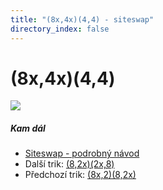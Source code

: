 ```yaml
---
title: "(8x,4x)(4,4) - siteswap"
directory_index: false
---
```


# (8x,4x)(4,4)

![](/animace/siteswap/8x,4x_4,4_.gif)

##### Kam dál

- [Siteswap - podrobný návod](/siteswap.html "Podrobné vysvětlení siteswapů..")
- Další trik: [(8,2x)(2x,8)](8,2x_2x,8_.html "Siteswap (8,2x)(2x,8)")
- Předchozí trik: [(8x,2)(8,2x)](8x,2_8,2x_.html "Siteswap (8x,2)(8,2x)")

